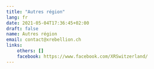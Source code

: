 ```yaml
---
title: "Autres région"
lang: fr
date: 2021-05-04T17:36:45+02:00
draft: false
name: Autres région
email: contact@xrebellion.ch 
links:
    others: []
    facebook: https://www.facebook.com/XRSwitzerland/
---
```


